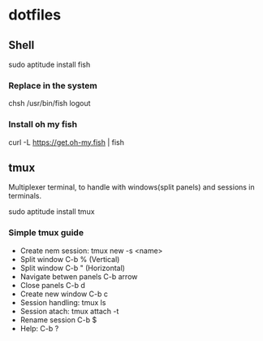 # dotfiles

## Shell
sudo aptitude install fish

### Replace in the system
chsh /usr/bin/fish
logout

### Install oh my fish
curl -L https://get.oh-my.fish | fish

## tmux
Multiplexer terminal, to handle with windows(split panels) and sessions in terminals.

sudo aptitude install tmux

### Simple tmux guide

  * Create nem session: tmux new -s \<name\>
  * Split window C-b % (Vertical)
  * Split window C-b " (Horizontal)
  * Navigate betwen panels C-b arrow
  * Close panels C-b d
  * Create new window C-b c
  * Session handling: tmux ls
  * Session atach: tmux  attach -t <name>
  * Rename session C-b $
  * Help: C-b ?
